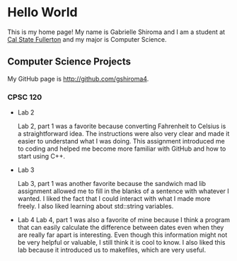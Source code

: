 # Hello World

This is my home page! My name is Gabrielle Shiroma and I am a student at [Cal State Fullerton](http://www.fullerton.edu/) and my major is Computer Science.

## Computer Science Projects

My GitHub page is http://github.com/gshiroma4.

### CPSC 120

* Lab 2

    Lab 2, part 1 was a favorite because converting Fahrenheit to Celsius is a straightforward idea. The instructions were also very clear and made it easier to understand what I was doing. This assignment introduced me to coding and helped me become more familiar with GitHub and how to start using C++. 


* Lab 3

    Lab 3, part 1 was another favorite because the sandwich mad lib assignment allowed me to fill in the blanks of a sentence with whatever I wanted. I liked the fact that I could interact with what I made more freely. I also liked learning about std::string variables.


* Lab 4
    Lab 4, part 1 was also a favorite of mine because I think a program that can easily calculate the difference between dates even when they are really far apart is interesting. Even though this information might not be very helpful or valuable, I still think it is cool to know. I also liked this lab because it introduced us to makefiles, which are very useful.
